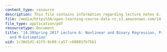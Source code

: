 ```yaml
---
content_type: resource
description: This file contains information regarding lecture notes 6.
file: /media/https%3A/open-learning-course-data-rc.s3.amazonaws.com/14-382-econometrics-spring-2017/1c38d1d141f59c69ca57c68801fb75b1_MIT14_382S17_lec6.pdf
file_type: application/pdf
resourcetype: Document
title: '14.38Spring 2017 Lecture 6: Nonlinear and Binary Regression, Predictive Effects,
  and M-Estimation'
uid: 1c38d1d1-41f5-9c69-ca57-c68801fb75b1
---
```

